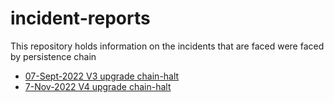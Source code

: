 # incident-reports
This repository holds information on the incidents that are faced were faced by persistence chain

* [07-Sept-2022 V3 upgrade chain-halt](07-Sept-2022_V3_upgrade_halt.md)
* [7-Nov-2022 V4 upgrade chain-halt](07-nov-2022_V4_upgrade_halt.md)
